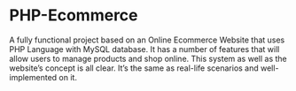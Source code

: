 # PHP-Ecommerce
A fully functional project based on an Online Ecommerce Website that uses PHP Language with MySQL database. It has a number of features that will allow users to manage products and shop online. This system as well as the website’s concept is all clear. It’s the same as real-life scenarios and well-implemented on it. 
